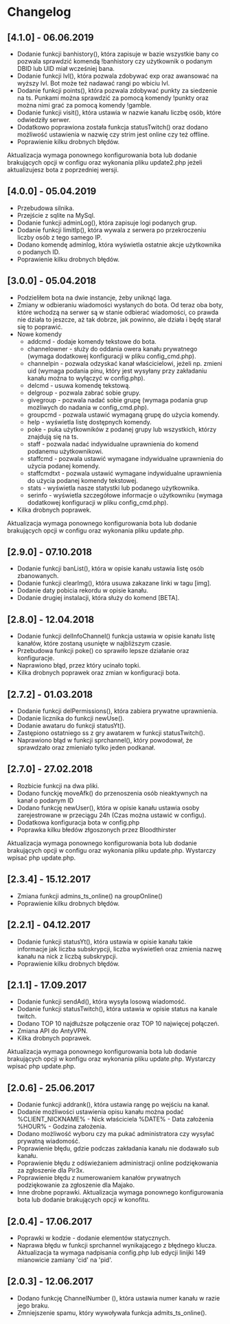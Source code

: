 # Changelog
## [4.1.0] - 06.06.2019
* Dodanie funkcji banhistory(), która zapisuje w bazie wszystkie bany co pozwala sprawdzić komendą !banhistory czy użytkownik o podanym DBID lub UID miał wcześniej bana.
* Dodanie funkcji lvl(), która pozwala zdobywać exp oraz awansować na wyższy lvl. Bot może też nadawać rangi po wbiciu lvl.
* Dodanie funkcji points(), która pozwala zdobywać punkty za siedzenie na ts. Punkami można sprawdzić za pomocą komendy !punkty oraz można nimi grać za pomocą komendy !gamble.
* Dodanie funkcji visit(), która ustawia w nazwie kanału liczbę osób, które odwiedziły serwer.
* Dodatkowo poprawiona została funkcja statusTwitch() oraz dodano możliwość ustawienia w nazwię czy strim jest online czy też offline.
* Poprawienie kilku drobnych błędów.

Aktualizacja wymaga ponownego konfigurowania bota lub dodanie brakujących opcji w configu oraz wykonania pliku update2.php jeżeli aktualizujesz bota z poprzedniej wersji.

## [4.0.0] - 05.04.2019
* Przebudowa silnika.
* Przejście z sqlite na MySql.
* Dodanie funkcji adminLog(), która zapisuje logi podanych grup.
* Dodanie funkcji limitIp(), która wywala z serwera po przekroczeniu liczby osób z tego samego IP.
* Dodano komendę adminlog, która wyświetla ostatnie akcje użytkownika o podanych ID.
* Poprawienie kilku drobnych błędów.

## [3.0.0] - 05.04.2018
* Podzieliłem bota na dwie instancje, żeby uniknąć laga.
* Zmiany w odbieraniu wiadomości wysłanych do bota. Od teraz oba boty, które wchodzą na serwer są w stanie odbierać wiadomości, co prawda nie działa to jeszcze, aż tak dobrze, jak powinno, ale działa i będę starał się to poprawić.
* Nowe komendy
    * addcmd - dodaje komendy tekstowe do bota.
    * channelowner - służy do oddania owera kanału prywatnego (wymaga dodatkowej konfiguracji w pliku config_cmd.php).
    * channelpin - pozwala odzyskać kanał właścicielowi, jeżeli np. zmieni uid (wymaga podania pinu, który jest wysyłany przy zakładaniu kanału można to wyłączyć w config.php).
    * delcmd - usuwa komendę tekstową.
    * delgroup - pozwala zabrać sobie grupy.
    * givegroup - pozwala nadać sobie grupę (wymaga podania grup możliwych do nadania w config_cmd.php).
    * groupcmd - pozwala ustawić wymaganą grupę do użycia komendy.
    * help - wyświetla listę dostępnych komendy.
    * poke - puka użytkowników z podanej grupy lub wszystkich, którzy znajdują się na ts.
    * staff - pozwala nadać indywidualne uprawnienia do komend podanemu użytkownikowi.
    * staffcmd - pozwala ustawić wymagane indywidualne uprawnienia do użycia podanej komendy.
    * staffcmdtxt - pozwala ustawić wymagane indywidualne uprawnienia do użycia podanej komendy tekstowej.
    * stats - wyświetla nasze statystki lub podanego użytkownika.
    * serinfo - wyświetla szczegółowe informacje o użytkowniku (wymaga dodatkowej konfiguracji w pliku config_cmd.php).
* Kilka drobnych poprawek.

Aktualizacja wymaga ponownego konfigurowania bota lub dodanie brakujących opcji w configu oraz wykonania pliku update.php.

## [2.9.0] - 07.10.2018
* Dodanie funkcji banList(), która w opisie kanału ustawia listę osób zbanowanych.
* Dodanie funkcji clearImg(), która usuwa zakazane linki w tagu [img].
* Dodanie daty pobicia rekordu w opisie kanału.
* Dodanie drugiej instalacji, która służy do komend [BETA].

## [2.8.0] - 12.04.2018
* Dodanie funkcji delInfoChannel() funkcja ustawia w opisie kanału listę kanałów, które zostaną usunięte w najbliższym czasie.
* Przebudowa funkcji poke() co sprawiło lepsze działanie oraz konfiguracje.
* Naprawiono błąd, przez który ucinało topki.
* Kilka drobnych poprawek oraz zmian w konfiguracji bota.

## [2.7.2] - 01.03.2018
* Dodanie funkcji delPermissions(), która zabiera prywatne uprawnienia.
* Dodanie licznika do funkcji newUse().
* Dodanie awataru do funkcji statusYt().
* Zastępiono ostatniego ss z gry awatarem w funkcji statusTwitch().
* Naprawiono błąd w funkcji sprchannel(), który powodował, że sprawdzało oraz zmieniało tylko jeden podkanał.


## [2.7.0] - 27.02.2018
* Rozbicie funkcji na dwa pliki.
* Dodano funckję moveAfk() do przenoszenia osób nieaktywnych na kanał o podanym ID
* Dodano funkcję newUser(), która w opisie kanału ustawia osoby zarejestrowane w przeciągu 24h (Czas można ustawić w configu).
* Dodatkowa konfiguracja bota w config.php
* Poprawka kilku błedów złgoszonych przez Bloodthirster 

Aktualizacja wymaga ponownego konfigurowania bota lub dodanie brakujących opcji w configu oraz wykonania pliku update.php.
Wystarczy wpisać php update.php.

## [2.3.4] - 15.12.2017
* Zmiana funkcji admins_ts_online() na groupOnline()
* Poprawienie kilku drobnych błędów.

## [2.2.1] - 04.12.2017
* Dodanie funkcji statusYt(), która ustawia w opisie kanału takie informacje jak liczba subskrypcji, liczba wyświetleń oraz zmienia nazwę kanału na nick z liczbą subskrypcji.
* Poprawienie kilku drobnych błędów.

## [2.1.1] - 17.09.2017
* Dodanie funkcji sendAd(), która wysyła losową wiadomość.
* Dodanie funkcji statusTwitch(), która ustawia w opisie status na kanale twitch.
* Dodano TOP 10 najdłuższe połączenie oraz TOP 10 najwięcej połączeń.
* Zmiana API do AntyVPN.
* Kilka drobnych poprawek.

Aktualizacja wymaga ponownego konfigurowania bota lub dodanie brakujących opcji w konfigu oraz wykonania pliku update.php.
Wystarczy wpisać php update.php.

## [2.0.6] - 25.06.2017
* Dodanie funkcji addrank(), która ustawia rangę po wejściu na kanał.
* Dodanie możliwości ustawienia opisu kanału można podać %CLIENT_NICKNAME% - Nick właściciela %DATE% - Data założenia %HOUR% - Godzina założenia.
* Dodano możliwość wyboru czy ma pukać administratora czy wysyłać prywatną wiadomość.
* Poprawienie błędu, gdzie podczas zakładania kanału nie dodawało sub kanału.
* Poprawienie błędu z odświeżaniem administracji online podziękowania za zgłoszenie dla Pir3x.
* Poprawienie błędu z numerowaniem kanałów prywatnych podziękowanie za zgłoszenie dla Majako.
* Inne drobne poprawki.
Aktualizacja wymaga ponownego konfigurowania bota lub dodanie brakujących opcji w konofitu.

## [2.0.4] - 17.06.2017
* Poprawki w kodzie - dodanie elementów statycznych.
* Naprawa błędu w funkcji sprchannel wynikającego z błędnego klucza.
Aktualizacja ta wymaga nadpisania config.php lub edycji linijki 149 mianowicie zamiany 'cid' na 'pid'.


## [2.0.3] - 12.06.2017

* Dodano funkcję ChannelNumber (), która ustawia numer kanału w razie jego braku.
* Zmniejszenie spamu, który wywoływała funkcja admits_ts_online().
